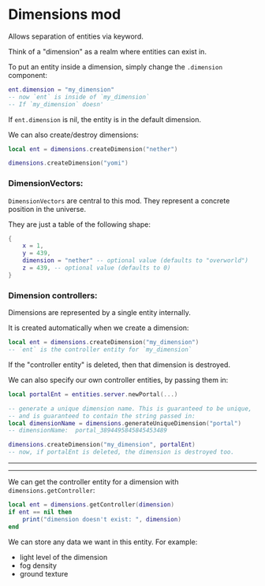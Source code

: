 
# Dimensions mod

Allows separation of entities via keyword.

Think of a "dimension" as a realm where entities can exist in.


To put an entity inside a dimension, simply change the `.dimension` component:
```lua
ent.dimension = "my_dimension"
-- now `ent` is inside of `my_dimension`
-- If `my_dimension` doesn'
```
If `ent.dimension` is nil, the entity is in the default dimension.

We can also create/destroy dimensions:
```lua
local ent = dimensions.createDimension("nether")

dimensions.createDimension("yomi")
```



### DimensionVectors:
`DimensionVectors` are central to this mod.
They represent a concrete position in the universe.

They are just a table of the following shape:
```lua
{
    x = 1,
    y = 439,
    dimension = "nether" -- optional value (defaults to "overworld")
    z = 439, -- optional value (defaults to 0)
}
```



### Dimension controllers:
Dimensions are represented by a single entity internally.

It is created automatically when we create a dimension:
```lua
local ent = dimensions.createDimension("my_dimension")
-- `ent` is the controller entity for `my_dimension`
```

If the "controller entity" is deleted, then that dimension is destroyed.

We can also specify our own controller entities, by passing them in:
```lua
local portalEnt = entities.server.newPortal(...)

-- generate a unique dimension name. This is guaranteed to be unique,
-- and is guaranteed to contain the string passed in:
local dimensionName = dimensions.generateUniqueDimension("portal")
-- dimensionName:  portal_3894495845845453489

dimensions.createDimension("my_dimension", portalEnt)
-- now, if portalEnt is deleted, the dimension is destroyed too.
```

-----------------------

-----------------------

We can get the controller entity for a dimension with `dimensions.getController`:
```lua
local ent = dimensions.getController(dimension)
if ent == nil then
    print("dimension doesn't exist: ", dimension)
end
```

We can store any data we want in this entity. For example:
- light level of the dimension
- fog density
- ground texture


